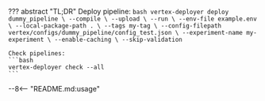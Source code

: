 ??? abstract "TL;DR"
    Deploy pipeline:
    ```bash
    vertex-deployer deploy dummy_pipeline \
        --compile \
        --upload \
        --run \
        --env-file example.env \
        --local-package-path . \
        --tags my-tag \
        --config-filepath vertex/configs/dummy_pipeline/config_test.json \
        --experiment-name my-experiment \
        --enable-caching \
        --skip-validation
    ```

    Check pipelines:
    ```bash
    vertex-deployer check --all
    ```

--8<-- "README.md:usage"
